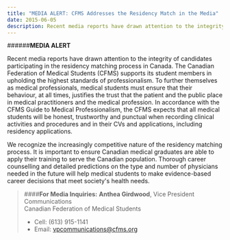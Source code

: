 ```yaml
---
title: "MEDIA ALERT: CFMS Addresses the Residency Match in the Media"
date: 2015-06-05
description: Recent media reports have drawn attention to the integrity of candidates participating in the residency matching process in Canada. The Canadian Federation of Medical Students (CFMS) supports its student members in upholding the highest standards of professionalism.
---
```


######**MEDIA ALERT**

Recent media reports have drawn attention to the integrity of candidates participating in the residency matching process in Canada.  The Canadian Federation of Medical Students (CFMS) supports its student members in upholding the highest standards of professionalism.  To further themselves as medical professionals, medical students must ensure that their behaviour, at all times, justifies the trust that the patient and the public place in medical practitioners and the medical profession.  In accordance with the CFMS Guide to Medical Professionalism, the CFMS expects that all medical students will be honest, trustworthy and punctual when recording clinical activities and procedures and in their CVs and applications, including residency applications.

We recognize the increasingly competitive nature of the residency matching process. It is important to ensure Canadian medical graduates are able to apply their training to serve the Canadian population. Thorough career counselling and detailed predictions on the type and number of physicians needed in the future will help medical students to make evidence-based career decisions that meet society's health needs.

> ####**For Media Inquiries:**
> **Anthea Girdwood**, Vice President Communications<br>
> Canadian Federation of Medical Students
>
> - Cell: (613) 915-1141 
> - Email: [vpcommunications@cfms.org](mailto:vpcommunications@cfms.org)